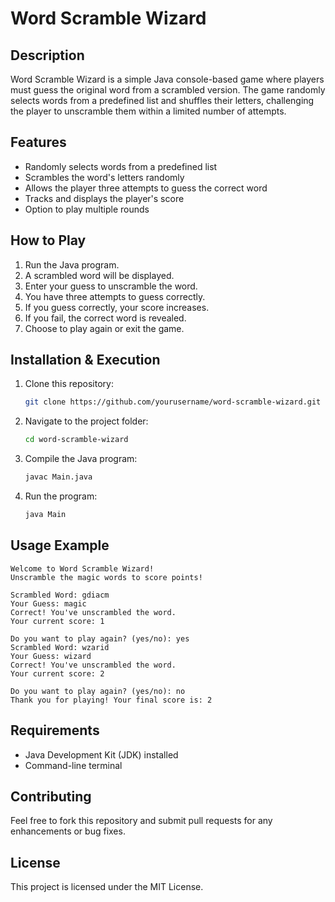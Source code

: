 # Word Scramble Wizard

## Description
Word Scramble Wizard is a simple Java console-based game where players must guess the original word from a scrambled version. The game randomly selects words from a predefined list and shuffles their letters, challenging the player to unscramble them within a limited number of attempts.

## Features
- Randomly selects words from a predefined list
- Scrambles the word's letters randomly
- Allows the player three attempts to guess the correct word
- Tracks and displays the player's score
- Option to play multiple rounds

## How to Play
1. Run the Java program.
2. A scrambled word will be displayed.
3. Enter your guess to unscramble the word.
4. You have three attempts to guess correctly.
5. If you guess correctly, your score increases.
6. If you fail, the correct word is revealed.
7. Choose to play again or exit the game.

## Installation & Execution
1. Clone this repository:
   ```sh
   git clone https://github.com/yourusername/word-scramble-wizard.git
   ```
2. Navigate to the project folder:
   ```sh
   cd word-scramble-wizard
   ```
3. Compile the Java program:
   ```sh
   javac Main.java
   ```
4. Run the program:
   ```sh
   java Main
   ```

## Usage Example
```
Welcome to Word Scramble Wizard!
Unscramble the magic words to score points!

Scrambled Word: gdiacm
Your Guess: magic
Correct! You've unscrambled the word.
Your current score: 1

Do you want to play again? (yes/no): yes
Scrambled Word: wzarid
Your Guess: wizard
Correct! You've unscrambled the word.
Your current score: 2

Do you want to play again? (yes/no): no
Thank you for playing! Your final score is: 2
```

## Requirements
- Java Development Kit (JDK) installed
- Command-line terminal

## Contributing
Feel free to fork this repository and submit pull requests for any enhancements or bug fixes.

## License
This project is licensed under the MIT License.

